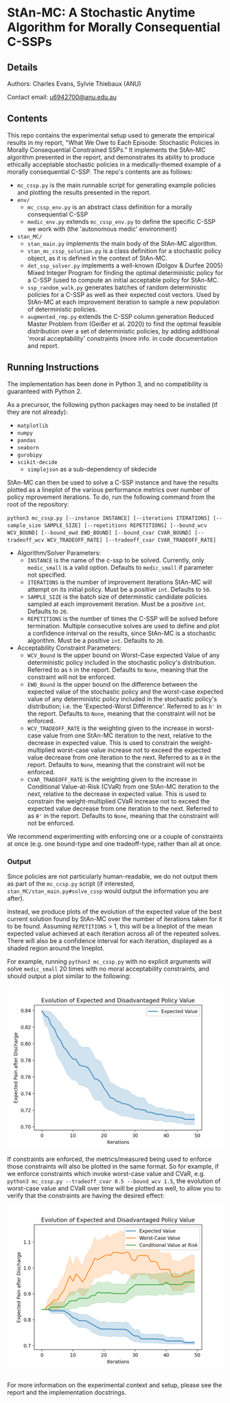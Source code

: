 # StAn-MC: A Stochastic Anytime Algorithm for **M**orally **C**onsequential C-SSPs

## Details

Authors: Charles Evans, Sylvie Thiebaux (ANU)

Contact email: u6942700@anu.edu.au

## Contents

This repo contains the experimental setup used to generate the empirical results in my report, "What We Owe to Each Episode: Stochastic Policies in Morally Consequential Constrained SSPs." It implements the StAn-MC algorithm presented in the report, and demonstrates its ability to produce ethically acceptable stochastic policies in a medically-themed example of a morally consequential C-SSP. The repo's contents are as follows:

- `mc_cssp.py` is the main runnable script for generating example policies and plotting the results presented in the report.
- `env/`
    - `mc_cssp_env.py` is an abstract class definition for a morally consequential C-SSP
    - `medic_env.py` extends `mc_cssp_env.py` to define the specific C-SSP we work with (the 'autonomous medic' environment)
- `stan_MC/`
    - `stan_main.py` implements the main body of the StAn-MC algorithm.
    - `stan_mc_cssp_solution.py` is a class definition for a stochastic policy object, as it is defined in the context of StAn-MC.
    - `det_ssp_solver.py` implements a well-known (Dolgov & Durfee 2005) Mixed Integer Program for finding the optimal deterministic policy for a C-SSP (used to compute an initial acceptable policy for StAn-MC.
    - `ssp_random_walk.py` generates batches of random deterministic policies for a C-SSP as well as their expected cost vectors. Used by StAn-MC at each improvement iteration to sample a new population of deterministic policies.
    - `augmented_rmp.py` extends the C-SSP column generation Reduced Master Problem from (Geißer et al. 2020) to find the optimal feasible distribution over a set of deterministic policies, by adding additional 'moral acceptability' constraints (more info. in code documentation and report.


## Running Instructions

The implementation has been done in Python 3, and no compatibility is guaranteed with Python 2.

As a precursor, the following python packages may need to be installed (if they are not already):
- `matplotlib`
- `numpy`
- `pandas`
- `seaborn`
- `gurobipy`
- `scikit-decide`
    - `simplejson` as a sub-dependency of skdecide

StAn-MC can then be used to solve a C-SSP instance and have the results plotted as a lineplot of the various performance metrics over number of policy mprovement iterations. To do, run the following command from the root of the repository:

`python3 mc_cssp.py [--instance INSTANCE] [--iterations ITERATIONS] [--sample_size SAMPLE_SIZE] [--repetitions REPETITIONS] [--bound_wcv WCV_BOUND] [--bound_ewd EWD_BOUND] [--bound_cvar CVAR_BOUND] [--tradeoff_wcv WCV_TRADEOFF_RATE] [--tradeoff_cvar CVAR_TRADEOFF_RATE]`
- Algorithm/Solver Parameters:
    - `INSTANCE` is the name of the c-ssp to be solved. Currently, only `medic_small` is a valid option. Defaults to `medic_small` if parameter not specified.
    - `ITERATIONS` is the number of improvement iterations StAn-MC will attempt on its initial policy. Must be a positive `int`. Defaults to `50`.
    - `SAMPLE_SIZE` is the batch size of determinstic candidate policies sampled at each improvement iteration. Must be a positive `int`. Defaults to `20`.
    - `REPETITIONS` is the number of times the C-SSP will be solved before termination. Multiple consecutive solves are used to define and plot a confidence interval on the results, since StAn-MC is a stochastic algorithm. Must be a positive `int`. Defaults to `20`.
- Acceptability Constraint Parameters:
    - `WCV_Bound` is the upper bound on Worst-Case expected Value of any deterministic policy included in the stochastic policy's distribution. Referred to as `h` in the report. Defaults to `None`, meaning that the constraint will not be enforced.
    - `EWD_Bound` is the upper bound on the difference between the expected value of the stochastic policy and the worst-case expected value of any deterministic policy included in the stochastic policy's distribution; i.e. the 'Expected-Worst Difference'. Referred to as `h'` in the report. Defaults to `None`, meaning that the constraint will not be enforced.
    - `WCV_TRADEOFF_RATE` is the weighting given to the increase in worst-case value from one StAn-MC iteration to the next, relative to the decrease in expected value. This is used to constrain the weight-multiplied worst-case value increase not to exceed the expected value decrease from one iteration to the next. Referred to as `θ` in the report. Defaults to `None`, meaning that the constraint will not be enforced.
    - `CVAR_TRADEOFF_RATE` is the weighting given to the increase in Conditional Value-at-Risk (CVaR) from one StAn-MC iteration to the next, relative to the decrease in expected value. This is used to constrain the weight-multiplied CVaR increase not to exceed the expected value decrease from one iteration to the next. Referred to as `θ'` in the report. Defaults to `None`, meaning that the constraint will not be enforced.

We recommend experimenting with enforcing one or a couple of constraints at once (e.g. one bound-type and one tradeoff-type, rather than all at once.

### Output

Since policies are not particularly human-readable, we do not output them as part of the `mc_ccsp.py` script (if interested, `stan_MC/stan_main.py#solve_cssp` would output the information you are after).

Instead, we produce plots of the evolution of the expected value of the best current solution found by StAn-MC over the number of iterations taken for it to be found. Assuming `REPETITIONS` > 1, this will be a lineplot of the mean expected value achieved at each iteration across all of the repeated solves. There will also be a confidence interval for each iteration, displayed as a shaded region around the lineplot.

For example, running `python3 mc_cssp.py` with no explicit arguments will solve `medic_small` 20 times with no moral acceptability constraints, and should output a plot similar to the following:

![Plot_No_Constraints](img/plot_no_constraints.png)

If constraints are enforced, the metrics/measured being used to enforce those constraints will also be plotted in the same format. So for example, if we enforce constraints which invoke worst-case value and CVaR, e.g. `python3 mc_cssp.py --tradeoff_cvar 0.5 --bound_wcv 1.5`, the evolution of worst-case value and CVaR over time will be plotted as well, to allow you to verify that the constraints are having the desired effect:

![Plot_With_Constraints](img/plot_with_constraints.png)

## 

For more information on the experimental context and setup, please see the report and the implementation docstrings.

